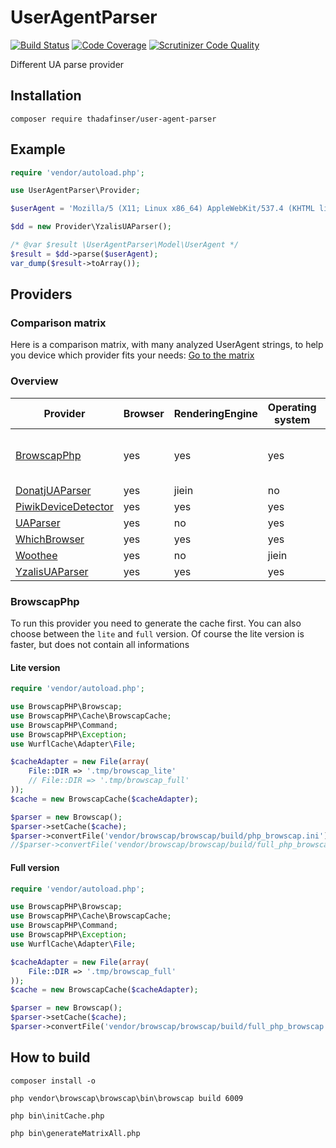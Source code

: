 # UserAgentParser
[![Build Status](https://travis-ci.org/ThaDafinser/UserAgentParser.svg)](https://travis-ci.org/ThaDafinser/UserAgentParser)
[![Code Coverage](https://scrutinizer-ci.com/g/ThaDafinser/UserAgentParser/badges/coverage.png?b=master)](https://scrutinizer-ci.com/g/ThaDafinser/UserAgentParser/?branch=master)
[![Scrutinizer Code Quality](https://scrutinizer-ci.com/g/ThaDafinser/UserAgentParser/badges/quality-score.png?b=master)](https://scrutinizer-ci.com/g/ThaDafinser/UserAgentParser/?branch=master)

Different UA parse provider

## Installation
```
composer require thadafinser/user-agent-parser
```

## Example
```php
require 'vendor/autoload.php';

use UserAgentParser\Provider;

$userAgent = 'Mozilla/5 (X11; Linux x86_64) AppleWebKit/537.4 (KHTML like Gecko) Arch Linux Firefox/23.0 Xfce';

$dd = new Provider\YzalisUAParser();

/* @var $result \UserAgentParser\Model\UserAgent */
$result = $dd->parse($userAgent);
var_dump($result->toArray());
```

## Providers

### Comparison matrix
Here is a comparison matrix, with many analyzed UserAgent strings, to help you device which provider fits your needs:
[Go to the matrix](https://github.com/ThaDafinser/UserAgentParserMatrix)

### Overview

| Provider | Browser | RenderingEngine | Operating system | Device | Bot | Comment |
| --- | --- | --- | --- | --- | --- | --- |
| [BrowscapPhp](https://github.com/browscap/browscap-php) | yes | yes | yes | yes | yes | lite and full version available |
| [DonatjUAParser](https://github.com/donatj/PhpUserAgent) | yes | jiein | no | jiein | no | |
| [PiwikDeviceDetector](https://github.com/piwik/device-detector) | yes | yes | yes | yes | yes | |
| [UAParser](https://github.com/ua-parser/uap-php) | yes | no | yes | yes | yes | |
| [WhichBrowser](https://github.com/WhichBrowser/WhichBrowser) | yes | yes | yes | yes | yes | |
| [Woothee](https://github.com/woothee/woothee-php) | yes | no | jiein | jiein | yes | |
| [YzalisUAParser](https://github.com/yzalis/UAParser) | yes | yes | yes | yes | no | |

### BrowscapPhp
To run this provider you need to generate the cache first.
You can also choose between the `lite` and `full` version. Of course the lite version is faster, but does not contain all informations

#### Lite version
```php
require 'vendor/autoload.php';

use BrowscapPHP\Browscap;
use BrowscapPHP\Cache\BrowscapCache;
use BrowscapPHP\Command;
use BrowscapPHP\Exception;
use WurflCache\Adapter\File;

$cacheAdapter = new File(array(
    File::DIR => '.tmp/browscap_lite'
    // File::DIR => '.tmp/browscap_full'
));
$cache = new BrowscapCache($cacheAdapter);

$parser = new Browscap();
$parser->setCache($cache);
$parser->convertFile('vendor/browscap/browscap/build/php_browscap.ini');
//$parser->convertFile('vendor/browscap/browscap/build/full_php_browscap.ini');
```

#### Full version
```php
require 'vendor/autoload.php';

use BrowscapPHP\Browscap;
use BrowscapPHP\Cache\BrowscapCache;
use BrowscapPHP\Command;
use BrowscapPHP\Exception;
use WurflCache\Adapter\File;

$cacheAdapter = new File(array(
    File::DIR => '.tmp/browscap_full'
));
$cache = new BrowscapCache($cacheAdapter);

$parser = new Browscap();
$parser->setCache($cache);
$parser->convertFile('vendor/browscap/browscap/build/full_php_browscap.ini');
```

## How to build
`composer install -o`

`php vendor\browscap\browscap\bin\browscap build 6009`

`php bin\initCache.php`

`php bin\generateMatrixAll.php`
